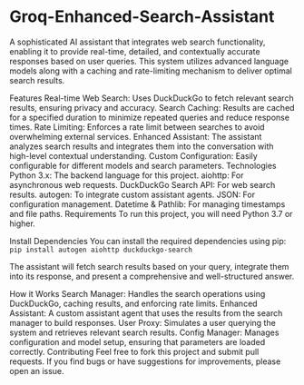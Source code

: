 # Groq-Enhanced-Search-Assistant

A sophisticated AI assistant that integrates web search functionality, enabling it to provide real-time, detailed, and contextually accurate responses based on user queries. This system utilizes advanced language models along with a caching and rate-limiting mechanism to deliver optimal search results.

Features
Real-time Web Search: Uses DuckDuckGo to fetch relevant search results, ensuring privacy and accuracy.
Search Caching: Results are cached for a specified duration to minimize repeated queries and reduce response times.
Rate Limiting: Enforces a rate limit between searches to avoid overwhelming external services.
Enhanced Assistant: The assistant analyzes search results and integrates them into the conversation with high-level contextual understanding.
Custom Configuration: Easily configurable for different models and search parameters.
Technologies
Python 3.x: The backend language for this project.
aiohttp: For asynchronous web requests.
DuckDuckGo Search API: For web search results.
autogen: To integrate custom assistant agents.
JSON: For configuration management.
Datetime & Pathlib: For managing timestamps and file paths.
Requirements
To run this project, you will need Python 3.7 or higher.

Install Dependencies
You can install the required dependencies using pip:
```pip install autogen aiohttp duckduckgo-search```

The assistant will fetch search results based on your query, integrate them into its response, and present a comprehensive and well-structured answer.

How it Works
Search Manager: Handles the search operations using DuckDuckGo, caching results, and enforcing rate limits.
Enhanced Assistant: A custom assistant agent that uses the results from the search manager to build responses.
User Proxy: Simulates a user querying the system and retrieves relevant search results.
Config Manager: Manages configuration and model setup, ensuring that parameters are loaded correctly.
Contributing
Feel free to fork this project and submit pull requests. If you find bugs or have suggestions for improvements, please open an issue.

